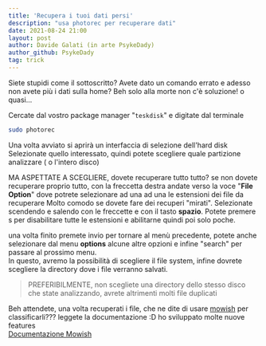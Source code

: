 ```yaml
---
title: 'Recupera i tuoi dati persi'
description: "usa photorec per recuperare dati"
date: 2021-08-24 21:00
layout: post
author: Davide Galati (in arte PsykeDady)
author_github: PsykeDady
tag: trick
---
```


Siete stupidi come il sottoscritto? Avete dato un comando errato e adesso non avete più i dati sulla home? Beh solo alla morte non c'è soluzione! o quasi...

Cercate dal vostro package manager "`teskdisk`" e digitate dal terminale 
```bash
sudo photorec
```

Una volta avviato si aprirà un interfaccia di selezione dell'hard disk
Selezionate quello interessato, quindi potete scegliere quale partizione analizzare ( o l'intero disco)

MA ASPETTATE A SCEGLIERE, dovete recuperare tutto tutto? 
se non dovete recuperare proprio tutto, con la freccetta destra andate verso la voce "**File Option**" dove potrete selezionare ad una ad una le estensioni dei file da recuperare
Molto comodo se dovete fare dei recuperi "mirati". Selezionate scendendo e salendo con le freccette e con il tasto **spazio**. Potete premere s per disabilitare tutte le estensioni e abilitarne quindi poi solo poche.

una volta finito premete invio per tornare al menù precedente, potete anche selezionare dal menu **options** alcune altre opzioni e infine "search" per passare al prossimo menu.  
In questo, avremo la possibilità di scegliere il file system, infine dovrete scegliere la directory dove i file verranno salvati.
 
> PREFERIBILMENTE, non scegliete una directory dello stesso disco che state analizzando, avrete altrimenti molti file duplicati

Beh attendete, una volta recuperati i file, che ne dite di usare [mowish](https://feed.linuxpeople.org/posts/mowish-categorizza-file/) per classificarli??? leggete la documentazione :D ho sviluppato molte nuove features  
[Documentazione Mowish](www.github.com/PsykeDady/mowish)
